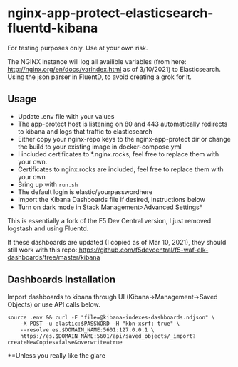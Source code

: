 # nginx-app-protect-elasticsearch-fluentd-kibana

For testing purposes only. Use at your own risk.

The NGINX instance will log all availible variables (from here: <http://nginx.org/en/docs/varindex.html> as of 3/10/2021) to Elasticsearch. Using the json parser in FluentD, to avoid creating a grok for it.

## Usage

* Update .env file with your values
* The app-protect host is listening on 80 and 443 automatically redirects to kibana and logs that traffic to elasticsearch
* Either copy your nginx-repo keys to the nginx-app-protect dir or change the build to your existing image in docker-compose.yml
* I included certificates to *.nginx.rocks, feel free to replace them with your own.
* Certificates to nginx.rocks are included, feel free to replace them with your own
* Bring up with `run.sh`
* The default login is elastic/yourpasswordhere
* Import the Kibana Dashboards file if desired, instructions below
* Turn on dark mode in Stack Management>Advanced Settings*


This is essentially a fork of the F5 Dev Central version, I just removed logstash and using Fluentd.

If these dashboards are updated (I copied as of Mar 10, 2021), they should still work with this repo:
<https://github.com/f5devcentral/f5-waf-elk-dashboards/tree/master/kibana>

## Dashboards Installation
Import dashboards to kibana through UI (Kibana->Management->Saved Objects) or use API calls below.
```
source .env && curl -F "file=@kibana-indexes-dashboards.ndjson" \
    -X POST -u elastic:$PASSWORD -H "kbn-xsrf: true" \
    --resolve es.$DOMAIN_NAME:5601:127.0.0.1 \
    https://es.$DOMAIN_NAME:5601/api/saved_objects/_import?createNewCopies=false&overwrite=true
```

*=Unless you really like the glare
